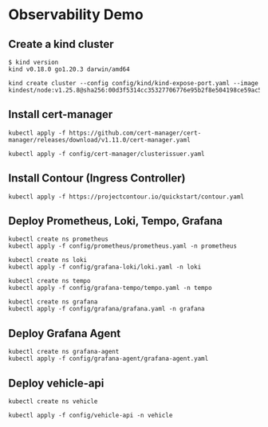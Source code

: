 # Observability Demo

## Create a kind cluster
```
$ kind version
kind v0.18.0 go1.20.3 darwin/amd64
```

```
kind create cluster --config config/kind/kind-expose-port.yaml --image kindest/node:v1.25.8@sha256:00d3f5314cc35327706776e95b2f8e504198ce59ac545d0200a89e69fce10b7f
```

## Install cert-manager

```
kubectl apply -f https://github.com/cert-manager/cert-manager/releases/download/v1.11.0/cert-manager.yaml
```

```
kubectl apply -f config/cert-manager/clusterissuer.yaml
```

## Install Contour (Ingress Controller)

```
kubectl apply -f https://projectcontour.io/quickstart/contour.yaml
```

## Deploy Prometheus, Loki, Tempo, Grafana

```
kubectl create ns prometheus
kubectl apply -f config/prometheus/prometheus.yaml -n prometheus
```

```
kubectl create ns loki
kubectl apply -f config/grafana-loki/loki.yaml -n loki
```

```
kubectl create ns tempo
kubectl apply -f config/grafana-tempo/tempo.yaml -n tempo
```

```
kubectl create ns grafana
kubectl apply -f config/grafana/grafana.yaml -n grafana
```

## Deploy Grafana Agent

```
kubectl create ns grafana-agent
kubectl apply -f config/grafana-agent/grafana-agent.yaml
```

## Deploy vehicle-api

```
kubectl create ns vehicle
```

```
kubectl apply -f config/vehicle-api -n vehicle
```

